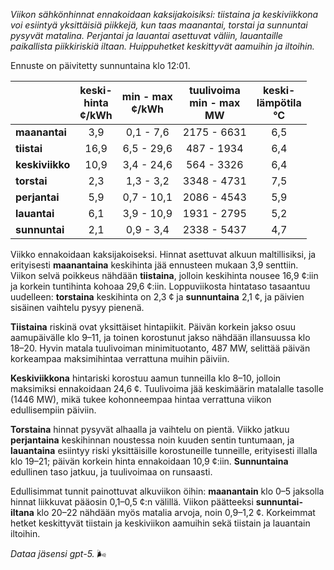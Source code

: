 *Viikon sähkönhinnat ennakoidaan kaksijakoisiksi: tiistaina ja keskiviikkona voi esiintyä yksittäisiä piikkejä, kun taas maanantai, torstai ja sunnuntai pysyvät matalina. Perjantai ja lauantai asettuvat väliin, lauantaille paikallista piikkiriskiä iltaan. Huippuhetket keskittyvät aamuihin ja iltoihin.*

Ennuste on päivitetty sunnuntaina klo 12:01.

|  | keski-<br>hinta<br>¢/kWh | min - max<br>¢/kWh | tuulivoima<br>min - max<br>MW | keski-<br>lämpötila<br>°C |
|:-------------|:----------------:|:----------------:|:-------------:|:-------------:|
| **maanantai** | 3,9 | 0,1 - 7,6 | 2175 - 6631 | 6,5 |
| **tiistai** | 16,9 | 6,5 - 29,6 | 487 - 1934 | 6,4 |
| **keskiviikko** | 10,9 | 3,4 - 24,6 | 564 - 3326 | 6,4 |
| **torstai** | 2,3 | 1,3 - 3,2 | 3348 - 4731 | 7,5 |
| **perjantai** | 5,9 | 0,7 - 10,1 | 2086 - 4543 | 5,9 |
| **lauantai** | 6,1 | 3,9 - 10,9 | 1931 - 2795 | 5,2 |
| **sunnuntai** | 2,1 | 0,9 - 3,4 | 2338 - 5437 | 4,7 |

Viikko ennakoidaan kaksijakoiseksi. Hinnat asettuvat alkuun maltillisiksi, ja erityisesti **maanantaina** keskihinta jää ennusteen mukaan 3,9 senttiin. Viikon selvä poikkeus nähdään **tiistaina**, jolloin keskihinta nousee 16,9 ¢:iin ja korkein tuntihinta kohoaa 29,6 ¢:iin. Loppuviikosta hintataso tasaantuu uudelleen: **torstaina** keskihinta on 2,3 ¢ ja **sunnuntaina** 2,1 ¢, ja päivien sisäinen vaihtelu pysyy pienenä.

**Tiistaina** riskinä ovat yksittäiset hintapiikit. Päivän korkein jakso osuu aamupäivälle klo 9–11, ja toinen korostunut jakso nähdään illansuussa klo 18–20. Hyvin matala tuulivoiman minimituotanto, 487 MW, selittää päivän korkeampaa maksimihintaa verrattuna muihin päiviin.

**Keskiviikkona** hintariski korostuu aamun tunneilla klo 8–10, jolloin maksimiksi ennakoidaan 24,6 ¢. Tuulivoima jää keskimäärin matalalle tasolle (1446 MW), mikä tukee kohonneempaa hintaa verrattuna viikon edullisempiin päiviin.

**Torstaina** hinnat pysyvät alhaalla ja vaihtelu on pientä. Viikko jatkuu **perjantaina** keskihinnan noustessa noin kuuden sentin tuntumaan, ja **lauantaina** esiintyy riski yksittäisille korostuneille tunneille, erityisesti illalla klo 19–21; päivän korkein hinta ennakoidaan 10,9 ¢:iin. **Sunnuntaina** edullinen taso jatkuu, ja tuulivoimaa on runsaasti.

Edullisimmat tunnit painottuvat alkuviikon öihin: **maanantain** klo 0–5 jaksolla hinnat liikkuvat pääosin 0,1–0,5 ¢:n välillä. Viikon päätteeksi **sunnuntai-iltana** klo 20–22 nähdään myös matalia arvoja, noin 0,9–1,2 ¢. Korkeimmat hetket keskittyvät tiistain ja keskiviikon aamuihin sekä tiistain ja lauantain iltoihin.

*Dataa jäsensi gpt-5.* 🌬️
